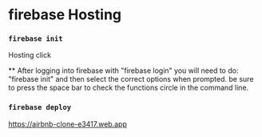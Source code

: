 # firebase Hosting

### `firebase init`

Hosting click

** 	After logging into firebase with "firebase login" you will need to do: "firebase init" and then select the correct options when prompted. be sure to press the space bar to check the functions circle in the command line.



### `firebase deploy`

https://airbnb-clone-e3417.web.app
